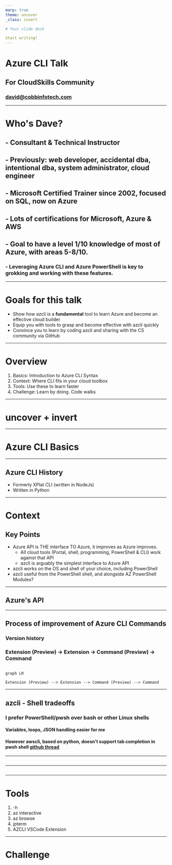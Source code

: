 ```yaml
---
marp: true
theme: uncover
_class: invert

# Your slide deck

Start writing!
---
```

# Azure CLI Talk

## For CloudSkills Community

### david@cobbinfotech.com
<!-- todo: complete cit site --> 

---

# Who's Dave?

## - Consultant & Technical Instructor

## - Previously: web developer, accidental dba, intentional dba, system administrator, cloud engineer

## - Microsoft Certified Trainer since 2002, focused on SQL, now on Azure

## - Lots of certifications for Microsoft, Azure & AWS

## - Goal to have a level 1/10 knowledge of most of Azure, with areas 5-8/10.
### - Leveraging Azure CLI and Azure PowerShell is key to grokking and working with these features.
---

# Goals for this talk

- Show how azcli is a **fundamental** tool to learn Azure and become an effective cloud builder
- Equip you with tools to grasp and become effective with azcli quickly
- Convince you to learn by coding azcli and sharing with the CS community via GitHub


---

# Overview

1. Basics: Introduction to Azure CLI Syntax
2. Context: Where CLI fits in your cloud toolbox
3. Tools: Use these to learn faster
4. Challenge: Learn by doing. Code walks
<!-- class: gaia-->



---

<!-- class: uncover invert-->

# uncover + invert

---

# Azure CLI Basics

---

## Azure CLI History

- Formerly XPlat CLI (written in NodeJs)
- Written in Python

---

# Context

## Key Points
- Azure API is THE interface TO Azure, it improves as Azure improves.
  - All cloud tools (Portal, shell, programming, PowerShell & CLI) work against that API
  - azcli is arguably the simplest interface to Azure API
- azcli works on the OS and shell of your choice, including PowerShell
- azcli useful from the PowerShell shell, and alongside AZ PowerShell Modules?

---

## Azure's API

---

## Process of improvement of Azure CLI Commands

### Version history

### Extension (Preview) -> Extension -> Command (Preview) -> Command

```mermaid

graph LR

Extension (Preview) --> Extension --> Command (Preview) --> Command

```

---

## azcli - Shell tradeoffs

### I prefer PowerShell/pwsh over bash or other Linux shells

#### Variables, loops, JSON handling easier for me

#### However awscli, based on python, doesn't support tab completion in pwsh shell [github thread](https://github.com/Azure/azure-cli/issues/2324)

---

##

---

##

---


# Tools

1. -h
2. az interactive
3. az browse
4. jpterm
5. AZCLI VSCode Extension


---

# Challenge
